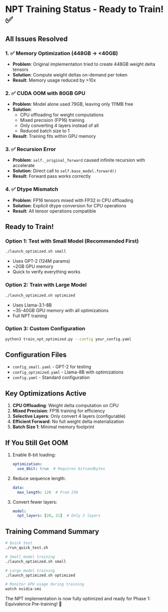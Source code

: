 # NPT Training Status - Ready to Train! ✅

## All Issues Resolved

### 1. ✅ Memory Optimization (448GB → <40GB)
- **Problem**: Original implementation tried to create 448GB weight delta tensors
- **Solution**: Compute weight deltas on-demand per token
- **Result**: Memory usage reduced by >10x

### 2. ✅ CUDA OOM with 80GB GPU
- **Problem**: Model alone used 79GB, leaving only 111MB free
- **Solution**: 
  - CPU offloading for weight computations
  - Mixed precision (FP16) training
  - Only converting 4 layers instead of all
  - Reduced batch size to 1
- **Result**: Training fits within GPU memory

### 3. ✅ Recursion Error
- **Problem**: `self._original_forward` caused infinite recursion with accelerate
- **Solution**: Direct call to `self.base_model.forward()`
- **Result**: Forward pass works correctly

### 4. ✅ Dtype Mismatch
- **Problem**: FP16 tensors mixed with FP32 in CPU offloading
- **Solution**: Explicit dtype conversion for CPU operations
- **Result**: All tensor operations compatible

## Ready to Train!

### Option 1: Test with Small Model (Recommended First)
```bash
./launch_optimized.sh small
```
- Uses GPT-2 (124M params)
- ~2GB GPU memory
- Quick to verify everything works

### Option 2: Train with Large Model
```bash
./launch_optimized.sh optimized
```
- Uses Llama-3.1-8B
- ~35-40GB GPU memory with all optimizations
- Full NPT training

### Option 3: Custom Configuration
```bash
python3 train_npt_optimized.py --config your_config.yaml
```

## Configuration Files

- `config_small.yaml` - GPT-2 for testing
- `config_optimized.yaml` - Llama-8B with optimizations
- `config.yaml` - Standard configuration

## Key Optimizations Active

1. **CPU Offloading**: Weight delta computation on CPU
2. **Mixed Precision**: FP16 training for efficiency
3. **Selective Layers**: Only convert 4 layers (configurable)
4. **Efficient Forward**: No full weight delta materialization
5. **Batch Size 1**: Minimal memory footprint

## If You Still Get OOM

1. Enable 8-bit loading:
   ```yaml
   optimization:
     use_8bit: true  # Requires bitsandbytes
   ```

2. Reduce sequence length:
   ```yaml
   data:
     max_length: 128  # From 256
   ```

3. Convert fewer layers:
   ```yaml
   model:
     npt_layers: [20, 21]  # Only 2 layers
   ```

## Training Command Summary

```bash
# Quick test
./run_quick_test.sh

# Small model training
./launch_optimized.sh small

# Large model training
./launch_optimized.sh optimized

# Monitor GPU usage during training
watch nvidia-smi
```

The NPT implementation is now fully optimized and ready for Phase 1: Equivalence Pre-training! 🚀
